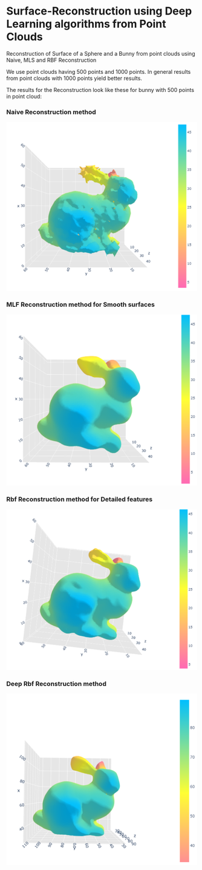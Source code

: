 # Surface-Reconstruction using Deep Learning algorithms from Point Clouds

Reconstruction of Surface of a Sphere and a Bunny from point clouds using Naive, MLS and RBF Reconstruction

We use point clouds having 500 points and 1000 points.
In general results from point clouds with 1000 points yield better results.

The results for the Reconstruction look like these for bunny with 500 points in point cloud:

### Naive Reconstruction method
<img src="readme/naive.png" alt="naive" width="600"/><br/>

### MLF Reconstruction method for Smooth surfaces
<img src="readme/mls.png" alt="naive" width="600"/><br/>

### Rbf Reconstruction method for Detailed features
<img src="readme/rbf.png" alt="naive" width="600"/><br/>

### Deep Rbf Reconstruction method
<img src="readme/deep rbf.png" alt="naive" width="600"/><br/>
